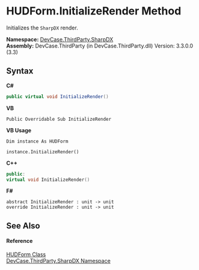 # HUDForm.InitializeRender Method 
 

Initializes the `SharpDX` render.

**Namespace:**&nbsp;<a href="N_DevCase_ThirdParty_SharpDX">DevCase.ThirdParty.SharpDX</a><br />**Assembly:**&nbsp;DevCase.ThirdParty (in DevCase.ThirdParty.dll) Version: 3.3.0.0 (3.3)

## Syntax

**C#**<br />
``` C#
public virtual void InitializeRender()
```

**VB**<br />
``` VB
Public Overridable Sub InitializeRender
```

**VB Usage**<br />
``` VB Usage
Dim instance As HUDForm

instance.InitializeRender()
```

**C++**<br />
``` C++
public:
virtual void InitializeRender()
```

**F#**<br />
``` F#
abstract InitializeRender : unit -> unit 
override InitializeRender : unit -> unit 
```


## See Also


#### Reference
<a href="T_DevCase_ThirdParty_SharpDX_HUDForm">HUDForm Class</a><br /><a href="N_DevCase_ThirdParty_SharpDX">DevCase.ThirdParty.SharpDX Namespace</a><br />